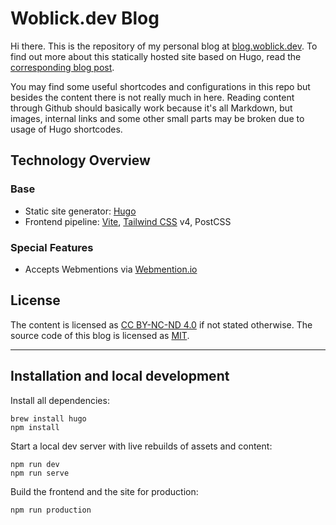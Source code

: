 # Woblick.dev Blog

Hi there. This is the repository of my personal blog at [blog.woblick.dev](https://blog.woblick.dev). To find out more about this statically hosted site based on Hugo, read the [corresponding blog post](https://blog.woblick.dev/en/2019/static-blog-with-hugo/).

You may find some useful shortcodes and configurations in this repo but besides the content there is not really much in here. Reading content through Github should basically work because it's all Markdown, but images, internal links and some other small parts may be broken due to usage of Hugo shortcodes.

## Technology Overview

### Base

* Static site generator: [Hugo](https://gohugo.io/)
* Frontend pipeline: [Vite](https://vitejs.dev/), [Tailwind CSS](https://tailwindcss.com/) v4, PostCSS

### Special Features

* Accepts Webmentions via [Webmention.io](https://webmention.io/)


## License

The content is licensed as [CC BY-NC-ND 4.0](https://creativecommons.org/licenses/by-nc-nd/4.0/) if not stated otherwise.
The source code of this blog is licensed as [MIT](https://opensource.org/licenses/MIT).


---

## Installation and local development

Install all dependencies:
```
brew install hugo
npm install
```

Start a local dev server with live rebuilds of assets and content:
```
npm run dev
npm run serve
```

Build the frontend and the site for production:
```
npm run production
```

